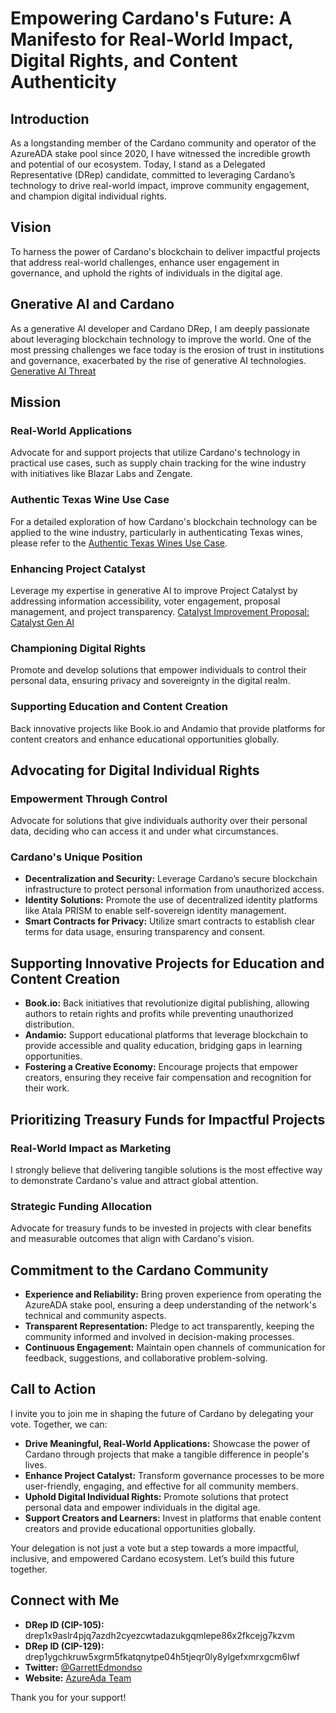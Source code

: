 # Empowering Cardano's Future: A Manifesto for Real-World Impact, Digital Rights, and Content Authenticity

## Introduction

As a longstanding member of the Cardano community and operator of the AzureADA stake pool since 2020, I have witnessed the incredible growth and potential of our ecosystem. Today, I stand as a Delegated Representative (DRep) candidate, committed to leveraging Cardano’s technology to drive real-world impact, improve community engagement, and champion digital individual rights.

## Vision

To harness the power of Cardano's blockchain to deliver impactful projects that address real-world challenges, enhance user engagement in governance, and uphold the rights of individuals in the digital age.

## Gnerative AI and Cardano

As a generative AI developer and Cardano DRep, I am deeply passionate about leveraging blockchain technology to improve the world. One of the most pressing challenges we face today is the erosion of trust in institutions and governance, exacerbated by the rise of generative AI technologies. [Generative AI Threat](/Use_Cases/Gen_AI_Threat.md)

## Mission

### Real-World Applications
Advocate for and support projects that utilize Cardano's technology in practical use cases, such as supply chain tracking for the wine industry with initiatives like Blazar Labs and Zengate.

### Authentic Texas Wine Use Case

For a detailed exploration of how Cardano's blockchain technology can be applied to the wine industry, particularly in authenticating Texas wines, please refer to the [Authentic Texas Wines Use Case](/Use_Cases/Authentic_Texas_Wine.md).

### Enhancing Project Catalyst
Leverage my expertise in generative AI to improve Project Catalyst by addressing information accessibility, voter engagement, proposal management, and project transparency. [Catalyst Improvement Proposal: Catalyst Gen AI](/Use_Cases/Catalyst_Gen_AI.md)

### Championing Digital Rights
Promote and develop solutions that empower individuals to control their personal data, ensuring privacy and sovereignty in the digital realm.

### Supporting Education and Content Creation
Back innovative projects like Book.io and Andamio that provide platforms for content creators and enhance educational opportunities globally.

## Advocating for Digital Individual Rights

### Empowerment Through Control
Advocate for solutions that give individuals authority over their personal data, deciding who can access it and under what circumstances.

### Cardano's Unique Position

- **Decentralization and Security:** Leverage Cardano’s secure blockchain infrastructure to protect personal information from unauthorized access.
- **Identity Solutions:** Promote the use of decentralized identity platforms like Atala PRISM to enable self-sovereign identity management.
- **Smart Contracts for Privacy:** Utilize smart contracts to establish clear terms for data usage, ensuring transparency and consent.

## Supporting Innovative Projects for Education and Content Creation

- **Book.io:** Back initiatives that revolutionize digital publishing, allowing authors to retain rights and profits while preventing unauthorized distribution.
- **Andamio:** Support educational platforms that leverage blockchain to provide accessible and quality education, bridging gaps in learning opportunities.
- **Fostering a Creative Economy:** Encourage projects that empower creators, ensuring they receive fair compensation and recognition for their work.

## Prioritizing Treasury Funds for Impactful Projects

### Real-World Impact as Marketing
I strongly believe that delivering tangible solutions is the most effective way to demonstrate Cardano's value and attract global attention.

### Strategic Funding Allocation
Advocate for treasury funds to be invested in projects with clear benefits and measurable outcomes that align with Cardano's vision.


## Commitment to the Cardano Community

- **Experience and Reliability:** Bring proven experience from operating the AzureADA stake pool, ensuring a deep understanding of the network's technical and community aspects.
- **Transparent Representation:** Pledge to act transparently, keeping the community informed and involved in decision-making processes.
- **Continuous Engagement:** Maintain open channels of communication for feedback, suggestions, and collaborative problem-solving.

## Call to Action

I invite you to join me in shaping the future of Cardano by delegating your vote. Together, we can:

- **Drive Meaningful, Real-World Applications:** Showcase the power of Cardano through projects that make a tangible difference in people's lives.
- **Enhance Project Catalyst:** Transform governance processes to be more user-friendly, engaging, and effective for all community members.
- **Uphold Digital Individual Rights:** Promote solutions that protect personal data and empower individuals in the digital age.
- **Support Creators and Learners:** Invest in platforms that enable content creators and provide educational opportunities globally.

Your delegation is not just a vote but a step towards a more impactful, inclusive, and empowered Cardano ecosystem. Let’s build this future together.

## Connect with Me

- **DRep ID (CIP-105):** drep1x9aslr4pjq7azdh2cyezcwtadazukgqmlepe86x2fkcejg7kzvm
- **DRep ID (CIP-129):** drep1ygchkruw5xgrm5fkatqnytpe04h5tjeqr0ly8ylgefxmrxgcm6lwf
- **Twitter:** [@GarrettEdmondso](https://twitter.com/GarrettEdmondso)
- **Website:** [AzureAda Team](https://azureada.com/ada-stake-pools-infrastructure/)

Thank you for your support!
